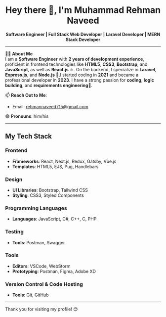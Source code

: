 <h1 align="center">Hey there 👋, I'm Muhammad Rehman Naveed</h1>

<p align="center">
  <strong>Software Engineer | Full Stack Web Developer | Laravel Developer | MERN Stack Developer</strong>
</p>

---

👨‍💻 **About Me**  
I am a **Software Engineer** with **2 years of development experience**, proficient in frontend technologies like **HTML5**, **CSS3**, **Bootstrap**, and **JavaScript**, as well as **React.js** ⚛️. On the backend, I specialize in **Laravel**, **Express.js**, and **Node.js** 🌱.I started coding in **2021** and became a professional developer in **2023**. I have a strong passion for **coding**, **logic building**, and **requirements engineering**🌟.
  
📫 **Reach Out to Me**:  
   - Email: [rehmannaveed715@gmail.com](mailto:rehmannaveed715@gmail.com)
     
😄 **Pronouns**: him/his  

---

## My Tech Stack

### Frontend
- **Frameworks**: React, Next.js, Redux, Gatsby, Vue.js 
- **Templates**: HTML5, EJS, Pug, Handlebars  

### Design
- **UI Libraries**: Bootstrap, Tailwind CSS
- **Styling**: CSS3, Styled Components  

### Programming Languages
- **Languages**: JavaScript, C#, C++, C, PHP  

### Testing
- **Tools**: Postman, Swagger  

### Tools
- **Editors**: VSCode, WebStorm
- **Prototyping**: Postman, Figma, Adobe XD  
 
### Version Control & Code Hosting
- **Tools**: Git, GitHub  
 
---

Thank you for visiting my profile! 😊
